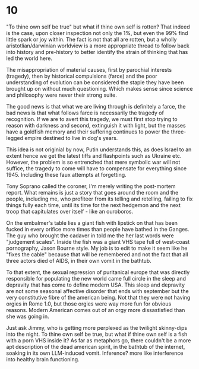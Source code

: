 # 10

"To thine own self be true" but what if thine own self is rotten? That indeed is the case, upon closer inspection not only the 1%, but even the 99% find little spark or joy within. The fact is not that all are rotten, but a wholly aristotlian/darwinian worldview is a more appropriate thread to follow back into history and pre-history to better identify the strain of thinking that has led the world here.


The misappropriation of material causes, first by parochial interests (tragedy), then by historical compulsions (farce) and the poor understanding of evolution can be considered the staple they have been brought up on without much questioning. Which makes sense since science and philosophy were never their strong suite. 


The good news is that what we are living through is definitely a farce, the bad news is that what follows farce is necessarily the tragedy of recognition. If we are to avert this tragedy, we must first stop trying to reason with darkness and second, extinguish it with light, but the masses have a goldfish memory and their suffering continues to power the three-legged empire destined to live in dog's years.


This idea is not originial by now, Putin understands this, as does Israel to an extent hence we get the latest tiffs and flashpoints such as Ukraine etc. However, the problem is so entrenched that mere symbolic war will not suffice, the tragedy to come will have to compensate for everything since 1945. Including these faux attempts at forgetting.


Tony Soprano called the coroner, I'm merely writing the post-mortem report. What remains is just a story that goes around the room and the people, including me, who profiteer from its telling and retelling, failing to fix things fully each time, until its time for the next hedgemon and the next troop that capitulates over itself - like an ouroboros.


On the embalmer's table lies a giant fish with lipstick on that has been fucked in every orifice more times than people have bathed in the Ganges. The guy who brought the cadaver in told me the her last words were "judgement scales". Inside the fish was a giant VHS tape full of west-coast pornography, Jason Bourne style. My job is to edit to make it seem like he "fixes the cable" because that will be remembered and not the fact that all three actors died of AIDS, in their own vomit in the bathtub.


To that extent, the sexual repression of puritanical europe that was directly responsible for populating the new world came full circle in the sleep and depravity that has come to define modern USA. This sleep and depravity are not some seasonal affective disorder that ends with september but the very constitutive fibre of the american being. Not that they were not having orgies in Rome 1.0, but those orgies were way more fun for obvious reasons. Modern American comes out of an orgy more dissastisfied than she was going in.


Just ask Jimmy, who is getting more perplexed as the twilight skinny-dips into the night. To thine own self be true, but what if thine own self is a fish with a porn VHS inside it? As far as metaphors go, there couldn't be a more apt description of the dead american spirit, in the bathtub of the internet, soaking in its own LLM-induced vomit. Inference? more like interference into healthy brain functioning.


